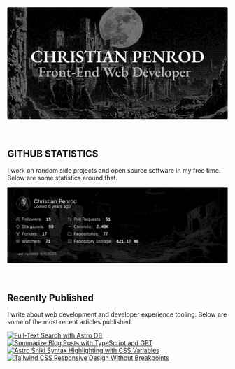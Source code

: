 
<picture>
  <source media="(prefers-color-scheme: dark)" srcset="assets/banner.dark.png?v=08fbbae5-f009-4641-98ce-b60e7c768637" width="843px" />
  <source media="(prefers-color-scheme: light)" srcset="assets/banner.light.png?v=08fbbae5-f009-4641-98ce-b60e7c768637" width="843px" />
  <img src="assets/banner.dark.png?v=08fbbae5-f009-4641-98ce-b60e7c768637" alt="Banner" width="843px" />
</picture>
<br />
<br />
<br />
<h2>GITHUB STATISTICS</h2>
<p>I work on random side projects and open source software in my free time. Below are some statistics around that.</p>
<picture>
  <source media="(prefers-color-scheme: dark)" srcset="assets/statistics.dark.png?v=08fbbae5-f009-4641-98ce-b60e7c768637" width="843px" />
  <source media="(prefers-color-scheme: light)" srcset="assets/statistics.light.png?v=08fbbae5-f009-4641-98ce-b60e7c768637" width="843px" />
  <img src="assets/statistics.dark.png?v=08fbbae5-f009-4641-98ce-b60e7c768637" alt="Github Statistics" width="843px" />
</picture>
<br />
<br />
<br />
<h2>Recently Published</h2>
<p>I write about web development and developer experience tooling. Below are some of the most recent articles published.</p>
<a href="https://christianpenrod.com/blog/full-text-search-with-astro-db"><img src="https://christianpenrod.com/blog/full-text-search-with-astro-db.png?v=08fbbae5-f009-4641-98ce-b60e7c768637" alt="Full-Text Search with Astro DB" width="421px" /></a>
<a href="https://christianpenrod.com/blog/summarize-blog-posts-with-typescript-and-gpt"><img src="https://christianpenrod.com/blog/summarize-blog-posts-with-typescript-and-gpt.png?v=08fbbae5-f009-4641-98ce-b60e7c768637" alt="Summarize Blog Posts with TypeScript and GPT" width="421px" /></a>
<a href="https://christianpenrod.com/blog/astro-shiki-syntax-highlighting-with-css-variables"><img src="https://christianpenrod.com/blog/astro-shiki-syntax-highlighting-with-css-variables.png?v=08fbbae5-f009-4641-98ce-b60e7c768637" alt="Astro Shiki Syntax Highlighting with CSS Variables" width="421px" /></a>
<a href="https://christianpenrod.com/blog/tailwindcss-responsive-design-without-breakpoints"><img src="https://christianpenrod.com/blog/tailwindcss-responsive-design-without-breakpoints.png?v=08fbbae5-f009-4641-98ce-b60e7c768637" alt="Tailwind CSS Responsive Design Without Breakpoints" width="421px" /></a>

